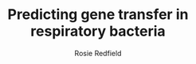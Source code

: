 ---
layout: grant
title: Predicting gene transfer in respiratory bacteria
author: Rosie Redfield
year: 2012
link: http://www.zoology.ubc.ca/%7Eredfield/proposals/proposal.pdf
funder: CIHR
program: 
discipline: 
status: unknown
---